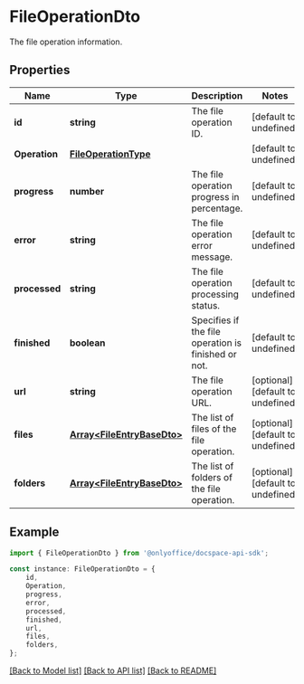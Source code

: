 # FileOperationDto

The file operation information.

## Properties

Name | Type | Description | Notes
------------ | ------------- | ------------- | -------------
**id** | **string** | The file operation ID. | [default to undefined]
**Operation** | [**FileOperationType**](FileOperationType.md) |  | [default to undefined]
**progress** | **number** | The file operation progress in percentage. | [default to undefined]
**error** | **string** | The file operation error message. | [default to undefined]
**processed** | **string** | The file operation processing status. | [default to undefined]
**finished** | **boolean** | Specifies if the file operation is finished or not. | [default to undefined]
**url** | **string** | The file operation URL. | [optional] [default to undefined]
**files** | [**Array&lt;FileEntryBaseDto&gt;**](FileEntryBaseDto.md) | The list of files of the file operation. | [optional] [default to undefined]
**folders** | [**Array&lt;FileEntryBaseDto&gt;**](FileEntryBaseDto.md) | The list of folders of the file operation. | [optional] [default to undefined]

## Example

```typescript
import { FileOperationDto } from '@onlyoffice/docspace-api-sdk';

const instance: FileOperationDto = {
    id,
    Operation,
    progress,
    error,
    processed,
    finished,
    url,
    files,
    folders,
};
```

[[Back to Model list]](../README.md#documentation-for-models) [[Back to API list]](../README.md#documentation-for-api-endpoints) [[Back to README]](../README.md)
